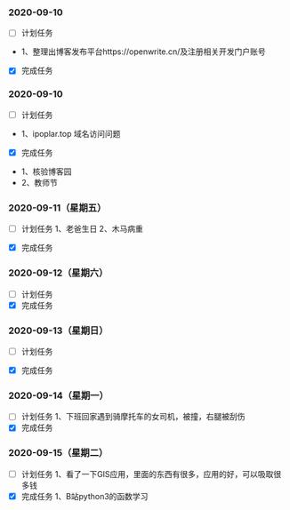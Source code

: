 ### 2020-09-10
- [ ] 计划任务
- 1、整理出博客发布平台https://openwrite.cn/及注册相关开发门户账号
- [x] 完成任务



### 2020-09-10
- [ ] 计划任务
-  1、ipoplar.top 域名访问问题
- [x] 完成任务
-  1、核验博客园 
-  2、教师节

### 2020-09-11（星期五）
- [ ] 计划任务
1、老爸生日
2、木马病重
- [x] 完成任务


### 2020-09-12（星期六）
- [ ] 计划任务
- [x] 完成任务

### 2020-09-13（星期日）
- [ ] 计划任务
- [x] 完成任务


### 2020-09-14（星期一）
- [ ] 计划任务
1、下班回家遇到骑摩托车的女司机，被撞，右腿被刮伤
- [x] 完成任务

### 2020-09-15（星期二）
- [ ] 计划任务
1、看了一下GIS应用，里面的东西有很多，应用的好，可以吸取很多钱
- [x] 完成任务
1、B站python3的函数学习